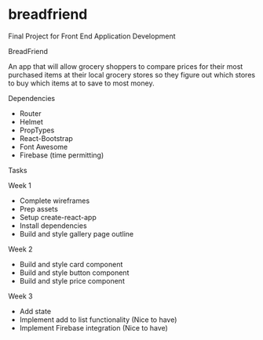 # breadfriend
Final Project for Front End Application Development


BreadFriend

An app that will allow grocery shoppers to compare prices for their most purchased items at their local grocery stores so they figure out which stores to buy which items at to save to most money. 

Dependencies
* Router
* Helmet 
* PropTypes
* React-Bootstrap
* Font Awesome
* Firebase (time permitting)

Tasks

Week 1
* Complete wireframes
* Prep assets
* Setup create-react-app
* Install dependencies
* Build and style gallery page outline

Week 2
* Build and style card component
* Build and style button component
* Build and style price component

Week 3
* Add state
* Implement add to list functionality (Nice to have)
* Implement Firebase integration (Nice to have)
